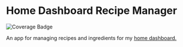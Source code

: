 # Home Dashboard Recipe Manager

![Coverage Badge](https://img.shields.io/endpoint?url=https://gist.githubusercontent.com/iamtomhewitt/70cdd8c15770b5fc44e7bb2b8fac0042/raw/home-dashboard-recipe-manager__heads_master.json)

An app for managing recipes and ingredients for my <a href="https://github.com/iamtomhewitt/home-dashboard">home dashboard.